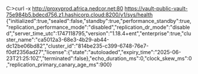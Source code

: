C:\>curl -x http://proxyprod.africa.nedcor.net:80 https://vault-public-vault-75e984b5.bdecd756.z1.hashicorp.cloud:8200/v1/sys/health
{"initialized":true,"sealed":false,"standby":true,"performance_standby":true,"replication_performance_mode":"disabled","replication_dr_mode":"disabled","server_time_utc":1747118795,"version":"1.18.4+ent","enterprise":true,"cluster_name":"ca5012a3-68e3-4b29-ab44-dc12be06bd82","cluster_id":"814be235-c399-6748-76e7-f0df2356ad27","license":{"state":"autoloaded","expiry_time":"2025-06-23T21:25:10Z","terminated":false},"echo_duration_ms":0,"clock_skew_ms":0,"replication_primary_canary_age_ms":900}

